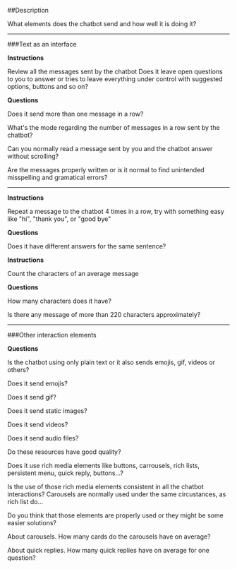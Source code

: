 ##Description

What elements does the chatbot send and how well it is doing it?

----

###Text as an interface	

**Instructions**

Review all the messages sent by the chatbot	Does it leave open questions to you to answer or tries to leave everything under control with suggested options, buttons and so on?

**Questions**	

Does it send more than one message in a row?

What's the mode regarding the number of messages in a row sent by the chatbot?

Can you normally read a message sent by you and the chatbot answer without scrolling?

Are the messages properly written or is it normal to find unintended misspelling and gramatical errors?

-----

**Instructions**

Repeat a message to the chatbot 4 times in a row, try with something easy like "hi", "thank you", or "good bye"	

**Questions**	

Does it have different answers for the same sentence?

**Instructions**

Count the characters of an average message

**Questions**

How many characters does it have?

Is there any message of more than 220 characters approximately?

----

###Other interaction elements

**Questions**	

Is the chatbot using only plain text or it also sends emojis, gif, videos or others?

Does it send emojis?

Does it send gif?

Does it send static images?

Does it send videos?

Does it send audio files?

Do these resources have good quality?

Does it use rich media elements like buttons, carrousels, rich lists, persistent menu, quick reply, buttons...?

Is the use of those rich media elements consistent in all the chatbot interactions? Carousels are normally used under the same circustances, as rich list do...

Do you think that those elements are properly used or they might be some easier solutions?

About carousels. How many cards do the carousels have on average?

About quick replies. How many quick replies have on average for one question?